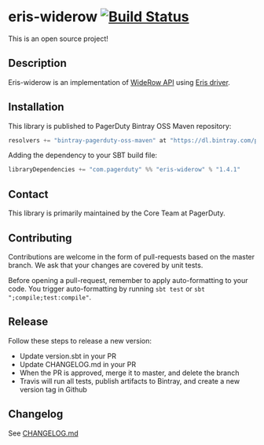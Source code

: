 # eris-widerow [![Build Status](https://travis-ci.org/PagerDuty/eris-widerow.svg?branch=master)](https://travis-ci.org/PagerDuty/eris-widerow/builds)

This is an open source project!

## Description

Eris-widerow is an implementation of [WideRow API](https://github.com/PagerDuty/widerow) using [Eris driver](https://github.com/PagerDuty/eris-core).


## Installation

This library is published to PagerDuty Bintray OSS Maven repository:
```scala
resolvers += "bintray-pagerduty-oss-maven" at "https://dl.bintray.com/pagerduty/oss-maven"
```

Adding the dependency to your SBT build file:
```scala
libraryDependencies += "com.pagerduty" %% "eris-widerow" % "1.4.1"
```

## Contact

This library is primarily maintained by the Core Team at PagerDuty.

## Contributing

Contributions are welcome in the form of pull-requests based on the master branch. We ask that your changes are covered by unit tests.

Before opening a pull-request, remember to apply auto-formatting to your code. You trigger auto-formatting by running `sbt test` or `sbt ";compile;test:compile"`.

## Release

Follow these steps to release a new version:
 - Update version.sbt in your PR
 - Update CHANGELOG.md in your PR
 - When the PR is approved, merge it to master, and delete the branch
 - Travis will run all tests, publish artifacts to Bintray, and create a new version tag in Github

## Changelog

See [CHANGELOG.md](./CHANGELOG.md)
